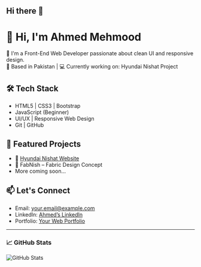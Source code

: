 ## Hi there 👋

# 👋 Hi, I'm Ahmed Mehmood

🌱 I'm a Front-End Web Developer passionate about clean UI and responsive design.  
📍 Based in Pakistan | 💻 Currently working on: Hyundai Nishat Project

## 🛠️ Tech Stack
- HTML5 | CSS3 | Bootstrap
- JavaScript (Beginner)
- UI/UX | Responsive Web Design
- Git | GitHub

## 📂 Featured Projects
- 🔗 [Hyundai Nishat Website](https://github.com/Ahmedkhaimkhani/Hyundai-nishat-private-limited)
- 🔗 FabNish – Fabric Design Concept
- More coming soon...

## 📫 Let's Connect
- Email: your.email@example.com
- LinkedIn: [Ahmed’s LinkedIn](https://linkedin.com/in/yourusername)
- Portfolio: [Your Web Portfolio](https://yourname.github.io)

---

### 📈 GitHub Stats
![GitHub Stats](https://github-readme-stats.vercel.app/api?username=Ahmedkhaimkhani&show_icons=true&theme=radical)
